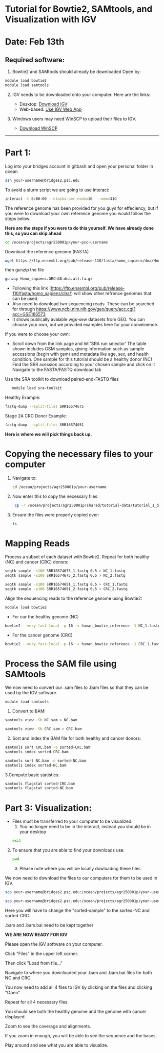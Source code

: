 # Tutorial for Bowtie2, SAMtools, and Visualization with IGV 
# Date: Feb 13th

## Required software: 
1. Bowtie2 and SAMtools should already be downloaded
Open by:

``` bash
module load bowtie2 
module load samtools
```

2. IGV needs to be downloaded onto your computer. Here are the links:
   - Desktop: [Download IGV](https://software.broadinstitute.org/software/igv/download)
   - Web-based: [Use IGV Web App](https://igv.org/app/)

3. Windows users may need WinSCP to upload their files to IGV.
   - [Download WinSCP](https://winscp.net/eng/index.php) 

---
# Part 1:
Log into your bridges account in gitbash and open your personal folder in ocean
``` bash
ssh your-username@bridges2.psc.edu
```
To avoid a slurm script we are going to use interact:
``` bash
interact -t 6:00:00 --ntasks-per-node=16  --mem=31G
```
The reference genome has been provided for you guys for effeciency, but if you were to download your own reference genome you would follow the steps below:

**Here are the steps if you were to do this yourself. We have already done this, so you can skip ahead**
``` bash
cd /ocean/projects/agr250001p/your-psc-username
```
Download the reference genome (FASTA)
``` bash
wget https://ftp.ensembl.org/pub/release-110/fasta/homo_sapiens/dna/Homo_sapiens.GRCh38.dna.alt.fa.gz
```
then gunzip the file
``` bash
gunzip Homo_sapiens.GRCh38.dna.alt.fa.gz
```
   - Following this link (https://ftp.ensembl.org/pub/release-110/fasta/homo_sapiens/dna/) will show other refrence genomes that can be used.
   - Also need to download two sequencing reads. These can be searched for through https://www.ncbi.nlm.nih.gov/geo/query/acc.cgi?acc=GSE186573
   - It shows publically avalable wgs-sew datasets from GEO.
You can choose your own, but we provided examples here for your conveinence.

If you were to choose your own:
- Scroll down from the link page and hit 'SRA run selector'
   The table shown includes GSM samples, giving information such as sample accessions (begin with gsm) and metadata like age, sex, and health condition.
   One sample for this tutorial should be a healthy donor (NC)
  Find the SRR acession according to your chosen sample and click on it
   Navigate to the FASTA/FASTQ download tab

Use the SRA toolkit to download paired-end-FASTQ files
``` bash
   module load sra-toolkit
```
Healthy Example:
``` bash
fastq-dump --split-files SRR16574675
```
Stage 2A CRC Donor Example:
``` bash
fastq-dump --split-files SRR16574651
```

**Here is where we will pick things back up.**

# Copying the necessary files to your computer 

1. Navigate to:
    ``` bash
    cd /ocean/projects/agr250001p/your-username
     ``` 
2. Now enter this to copy the necessary files:
   ``` bash
    cp -r /ocean/projects/agr250001p/shared/tutorial-data/tutorial_1_data/ .
    ```
3. Ensure the files were properly copied over:
   ``` bash
   ls
   ```
   

# Mapping Reads

  Process a subset of each dataset with Bowtie2. Repeat for both healthy (NC) and cancer (CRC) donors:
``` bash
seqtk sample -s100 SRR16574675_1.fastq 0.5 > NC_1.fastq
seqtk sample -s100 SRR16574675_2.fastq 0.5 > NC_2.fastq
```
``` bash
seqtk sample -s100 SRR16574651_1.fastq 0.5 > CRC_1.fastq
seqtk sample -s100 SRR16574651_2.fastq 0.5 > CRC_2.fastq
```

 Align the sequencing reads to the reference genome using Bowtie2:
``` bash
module load bowtie2
``` 
 
- For our the healthy genome (NC)
``` bash
bowtie2 --very-fast-local -p 16 -x human_bowtie_reference -1 NC_1.fastq -2 NC_2.fastq -S NC.sam
```
- For the cancer genome (CRC)
``` bash
bowtie2 --very-fast-local -p 16 -x human_bowtie_reference -1 CRC_1.fastq -2 CRC_2.fastq -S CRC.sam
```
  
# Process the SAM file using SAMtools
We now need to convert our .sam files to .bam files so that they can be used by the IGV software.

``` bash
module load samtools
``` 

1. Convert to BAM:
``` bash
samtools view -Sb NC.sam > NC.bam
```
``` bash
samtools view -Sb CRC.sam > CRC.bam
```
2. Sort and index the BAM file for both healthy and cancer donors:
``` bash
samtools sort CRC.bam -o sorted-CRC.bam
samtools index sorted-CRC.bam
```
``` bash
samtools sort NC.bam -o sorted-NC.bam
samtools index sorted-NC.bam
``` 
3.Compute basic statistics:
``` bash
samtools flagstat sorted-CRC.bam
samtools flagstat sorted-NC.bam
``` 
# Part 3: Visualization:
- Files must be transferred to your computer to be visualized:
     1. You no longer need to be in the interact, instead you should be in your desktop
   ``` bash
   exit
   ``` 
2. To ensure that you are able to find your downloads use:
   ``` bash
   pwd
   ```
   3. Please note where you will be locally dowloading these files.

 We now need to download the files to our computers for them to be used in IGV.
 ``` bash
scp your-username@bridges2.psc.edu:/ocean/projects/agr250001p/your-username/sorted-sample.bam .
``` 
``` bash
scp your-username@bridges2.psc.edu:/ocean/projects/agr250001p/your-username/sorted-sample.bam.bai .
```
Here you will have to change the "sorted-sample" to the sorted-NC and sorted-CRC.

.bam and .bam.bai need to be kept together


**WE ARE NOW READY FOR IGV**

Please open the IGV software on your computer. 

Click "Files" in the upper left corner. 

Then click "Load from file..."

Navigate to where you downloaded your .bam and .bam.bai files for both NC and CRC.

You now need to add all 4 files to IGV by clicking on the files and clicking "Open"

Repeat for all 4 necessary files.

You should see both the healthy genome and the genome with cancer displayed. 

Zoom to see the coverage and alignments. 

If you zoom in enough, you will be able to see the sequence and the bases. 

Play around and see what you are able to visualize. 
